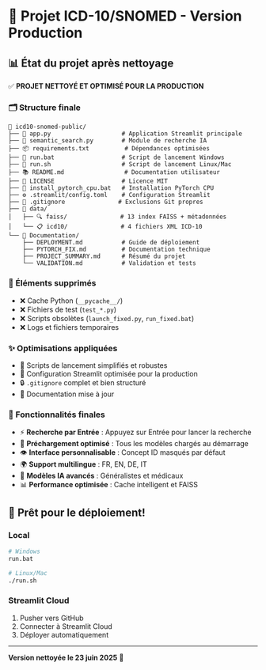 # 🎉 Projet ICD-10/SNOMED - Version Production

## 📊 État du projet après nettoyage

✅ **PROJET NETTOYÉ ET OPTIMISÉ POUR LA PRODUCTION**

### 🗂️ Structure finale
```
📁 icd10-snomed-public/
├── 🎨 app.py                    # Application Streamlit principale
├── 🧠 semantic_search.py        # Module de recherche IA
├── 📦 requirements.txt          # Dépendances optimisées
├── 🚀 run.bat                   # Script de lancement Windows
├── 🐧 run.sh                    # Script de lancement Linux/Mac
├── 📚 README.md                 # Documentation utilisateur
├── 📜 LICENSE                   # Licence MIT
├── 🔧 install_pytorch_cpu.bat   # Installation PyTorch CPU
├── ⚙️ .streamlit/config.toml    # Configuration Streamlit
├── 🙈 .gitignore               # Exclusions Git propres
├── 📂 data/
│   ├── 🔍 faiss/               # 13 index FAISS + métadonnées
│   └── 📋 icd10/               # 4 fichiers XML ICD-10
└── 📖 Documentation/
    ├── DEPLOYMENT.md           # Guide de déploiement
    ├── PYTORCH_FIX.md          # Documentation technique
    ├── PROJECT_SUMMARY.md      # Résumé du projet
    └── VALIDATION.md           # Validation et tests
```

### 🧹 Éléments supprimés
- ❌ Cache Python (`__pycache__/`)
- ❌ Fichiers de test (`test_*.py`)
- ❌ Scripts obsolètes (`launch_fixed.py`, `run_fixed.bat`)
- ❌ Logs et fichiers temporaires

### ✨ Optimisations appliquées
- 🚀 Scripts de lancement simplifiés et robustes
- 🎨 Configuration Streamlit optimisée pour la production
- 🔒 `.gitignore` complet et bien structuré
- 📝 Documentation mise à jour

### 🎯 Fonctionnalités finales
- ⚡ **Recherche par Entrée** : Appuyez sur Entrée pour lancer la recherche
- 🚀 **Préchargement optimisé** : Tous les modèles chargés au démarrage
- 👁️ **Interface personnalisable** : Concept ID masqués par défaut
- 🌍 **Support multilingue** : FR, EN, DE, IT
- 🤖 **Modèles IA avancés** : Généralistes et médicaux
- 📊 **Performance optimisée** : Cache intelligent et FAISS

## 🚀 Prêt pour le déploiement!

### Local
```bash
# Windows
run.bat

# Linux/Mac  
./run.sh
```

### Streamlit Cloud
1. Pusher vers GitHub
2. Connecter à Streamlit Cloud
3. Déployer automatiquement

---
**Version nettoyée le 23 juin 2025** 🎉
